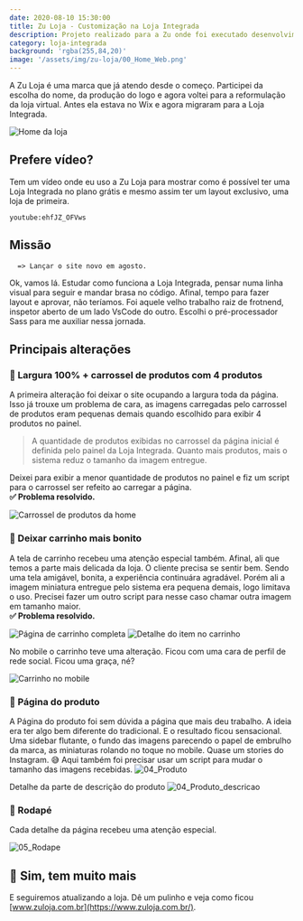 ```yaml
---
date: 2020-08-10 15:30:00
title: Zu Loja - Customização na Loja Integrada
description: Projeto realizado para a Zu onde foi executado desenvolvimento de layout e tema para uma e-commerce na Loja Integrada
category: loja-integrada
background: 'rgba(255,84,20)'
image: '/assets/img/zu-loja/00_Home_Web.png'
---
```


A Zu Loja é uma marca que já atendo desde o começo. Participei da escolha do nome, da produção do logo e agora voltei para a reformulação da loja virtual. Antes ela estava no Wix e agora migraram para a Loja Integrada.

![Home da loja](/assets/img/zu-loja/00_Home_Web.png)

## Prefere vídeo?

Tem um vídeo onde eu uso a Zu Loja para mostrar como é possível ter uma Loja Integrada no plano grátis e mesmo assim ter um layout exclusivo, uma loja de primeira.

`youtube:ehfJZ_OFVws`

## Missão

      => Lançar o site novo em agosto.

Ok, vamos lá. Estudar como funciona a Loja Integrada, pensar numa linha visual para seguir e mandar brasa no código. Afinal, tempo para fazer layout e aprovar, não teríamos. Foi aquele velho trabalho raiz de frotnend, inspetor aberto de um lado VsCode do outro. Escolhi o pré-processador Sass para me auxiliar nessa jornada.

## Principais alterações

### 🧩 Largura 100% + carrossel de produtos com 4 produtos

A primeira alteração foi deixar o site ocupando a largura toda da página. Isso já trouxe um problema de cara, as imagens carregadas pelo carrossel de produtos eram pequenas demais quando escolhido para exibir 4 produtos no painel.

> A quantidade de produtos exibidas no carrossel da página inicial é definida pelo painel da Loja Integrada. Quanto mais produtos, mais o sistema reduz o tamanho da imagem entregue.

Deixei para exibir a menor quantidade de produtos no painel e fiz um script para o carrossel ser refeito ao carregar a página.  
**✅ Problema resolvido.**

![Carrossel de produtos da home](/assets/img/zu-loja/01_Carrossel_Produtos_Home.png)

### 🧩 Deixar carrinho mais bonito

A tela de carrinho recebeu uma atenção especial também. Afinal, ali que temos a parte mais delicada da loja. O cliente precisa se sentir bem. Sendo uma tela amigável, bonita, a experiência continuára agradável. Porém ali a imagem miniatura entregue pelo sistema era pequena demais, logo limitava o uso. Precisei fazer um outro script para nesse caso chamar outra imagem em tamanho maior.  
**✅ Problema resolvido.**

![Página de carrinho completa](/assets/img/zu-loja/03_Carrinho.png)
![Detalhe do item no carrinho](/assets/img/zu-loja/03_Carrinho_item_web.png)

No mobile o carrinho teve uma alteração. Ficou com uma cara de perfil de rede social. Ficou uma graça, né?

![Carrinho no mobile](/assets/img/zu-loja/03_Carrinho_mobile.png)

### 🧩 Página do produto

A Página do produto foi sem dúvida a página que mais deu trabalho. A ideia era ter algo bem diferente do tradicional. E o resultado ficou sensacional. Uma sidebar flutante, o fundo das imagens parecendo o papel de embrulho da marca, as miniaturas rolando no toque no mobile. Quase um stories do Instagram. 😅
Aqui também foi precisar usar um script para mudar o tamanho das imagens recebidas.
![04_Produto](/assets/img/zu-loja/04_Produto.png)

Detalhe da parte de descrição do produto
![04_Produto_descricao](/assets/img/zu-loja/04_Produto_descricao.png)

### 🧩 Rodapé

Cada detalhe da página recebeu uma atenção especial.

![05_Rodape](/assets/img/zu-loja/05_Rodape.png)

## 🤟 Sim, tem muito mais

E seguiremos atualizando a loja. Dê um pulinho e veja como ficou [www.zuloja.com.br](https://www.zuloja.com.br/).
